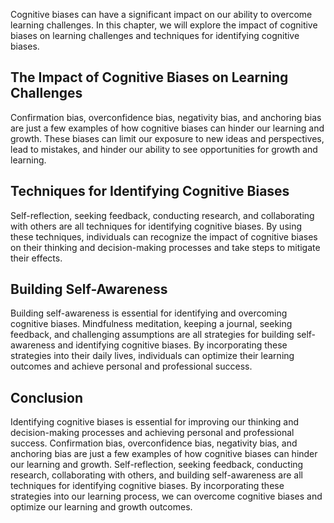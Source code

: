 
Cognitive biases can have a significant impact on our ability to overcome learning challenges. In this chapter, we will explore the impact of cognitive biases on learning challenges and techniques for identifying cognitive biases.

The Impact of Cognitive Biases on Learning Challenges
-----------------------------------------------------

Confirmation bias, overconfidence bias, negativity bias, and anchoring bias are just a few examples of how cognitive biases can hinder our learning and growth. These biases can limit our exposure to new ideas and perspectives, lead to mistakes, and hinder our ability to see opportunities for growth and learning.

Techniques for Identifying Cognitive Biases
-------------------------------------------

Self-reflection, seeking feedback, conducting research, and collaborating with others are all techniques for identifying cognitive biases. By using these techniques, individuals can recognize the impact of cognitive biases on their thinking and decision-making processes and take steps to mitigate their effects.

Building Self-Awareness
-----------------------

Building self-awareness is essential for identifying and overcoming cognitive biases. Mindfulness meditation, keeping a journal, seeking feedback, and challenging assumptions are all strategies for building self-awareness and identifying cognitive biases. By incorporating these strategies into their daily lives, individuals can optimize their learning outcomes and achieve personal and professional success.

Conclusion
----------

Identifying cognitive biases is essential for improving our thinking and decision-making processes and achieving personal and professional success. Confirmation bias, overconfidence bias, negativity bias, and anchoring bias are just a few examples of how cognitive biases can hinder our learning and growth. Self-reflection, seeking feedback, conducting research, collaborating with others, and building self-awareness are all techniques for identifying cognitive biases. By incorporating these strategies into our learning process, we can overcome cognitive biases and optimize our learning and growth outcomes.
